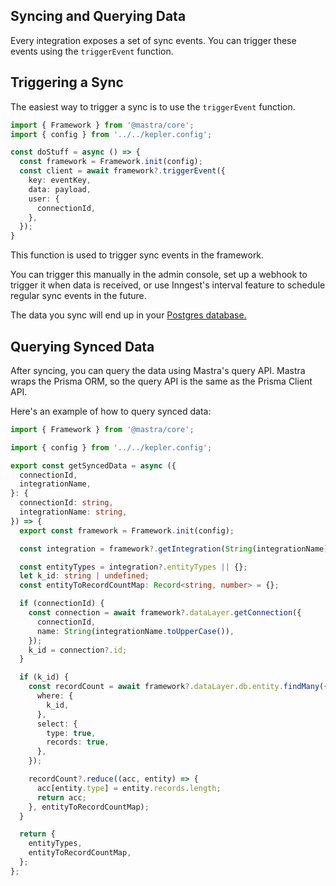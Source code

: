 ## Syncing and Querying Data

Every integration exposes a set of sync events. You can trigger these events using the `triggerEvent` function.

## Triggering a Sync

The easiest way to trigger a sync is to use the `triggerEvent` function.

```ts
import { Framework } from '@mastra/core';
import { config } from '../../kepler.config';

const doStuff = async () => {
  const framework = Framework.init(config);
  const client = await framework?.triggerEvent({
    key: eventKey,
    data: payload,
    user: {
      connectionId,
    },
  });
}
```

This function is used to trigger sync events in the framework. 

You can trigger this manually in the admin console, set up a webhook to trigger it when data is received, or use Inngest's interval feature to schedule regular sync events in the future.

The data you sync will end up in your [Postgres database.](../reference/db-storage.md)

## Querying Synced Data

After syncing, you can query the data using Mastra's query API. Mastra wraps the Prisma ORM, so the query API is the same as the Prisma Client API.

Here's an example of how to query synced data:

```ts
import { Framework } from '@mastra/core';

import { config } from '../../kepler.config';

export const getSyncedData = async ({
  connectionId,
  integrationName,
}: {
  connectionId: string,
  integrationName: string,
}) => {
  export const framework = Framework.init(config);

  const integration = framework?.getIntegration(String(integrationName).toUpperCase());

  const entityTypes = integration?.entityTypes || {};
  let k_id: string | undefined;
  const entityToRecordCountMap: Record<string, number> = {};

  if (connectionId) {
    const connection = await framework?.dataLayer.getConnection({
      connectionId,
      name: String(integrationName.toUpperCase()),
    });
    k_id = connection?.id;
  }

  if (k_id) {
    const recordCount = await framework?.dataLayer.db.entity.findMany({
      where: {
        k_id,
      },
      select: {
        type: true,
        records: true,
      },
    });

    recordCount?.reduce((acc, entity) => {
      acc[entity.type] = entity.records.length;
      return acc;
    }, entityToRecordCountMap);
  }

  return {
    entityTypes,
    entityToRecordCountMap,
  };
};
```


